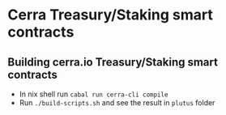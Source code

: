 # Cerra Treasury/Staking smart contracts

## Building cerra.io Treasury/Staking smart contracts
- In nix shell run `cabal run cerra-cli compile`
- Run `./build-scripts.sh` and see the result in `plutus` folder
